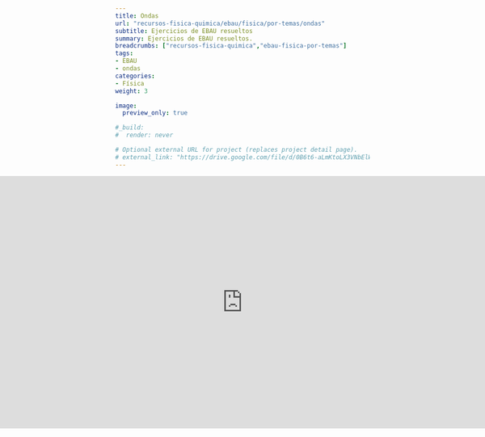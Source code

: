 ```yaml
---
title: Ondas
url: "recursos-fisica-quimica/ebau/fisica/por-temas/ondas"
subtitle: Ejercicios de EBAU resueltos
summary: Ejercicios de EBAU resueltos.
breadcrumbs: ["recursos-fisica-quimica","ebau-fisica-por-temas"]
tags:
- EBAU
- ondas
categories:
- Física
weight: 3

image:
  preview_only: true

#_build:
#  render: never

# Optional external URL for project (replaces project detail page).
# external_link: "https://drive.google.com/file/d/0B6t6-aLmKtoLX3VNbElWUHhHdGM/view"
---
```


<iframe src="https://drive.google.com/file/d/0B6t6-aLmKtoLX3VNbElWUHhHdGM/preview" style="width: 100vw; height: 500px; position: relative; left: 50%; right: 50%; margin-left: -50vw; margin-right: -50vw;" frameborder="0"></iframe>
